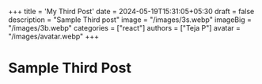 +++
title = 'My Third Post'
date = 2024-05-19T15:31:05+05:30
draft = false
description = "Sample Third post"
image = "/images/3s.webp"
imageBig = "/images/3b.webp"
categories = ["react"]
authors = ["Teja P"]
avatar = "/images/avatar.webp"
+++

# Sample Third Post
